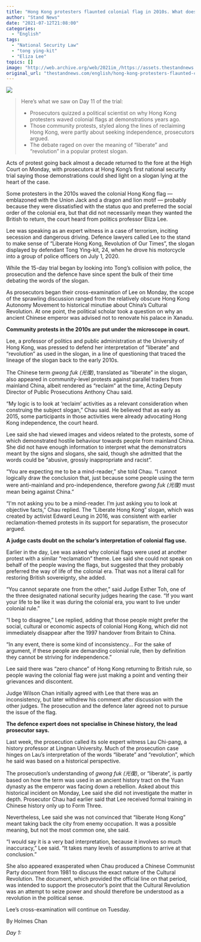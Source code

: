 ```yaml
---
title: "Hong Kong protesters flaunted colonial flag in 2010s. What does it mean today? court asks"
author: "Stand News"
date: "2021-07-12T21:08:00"
categories:
  - "English"
tags:
  - "National Security Law"
  - "tong ying-kit"
  - "Eliza Lee"
topics: []
image: "http://web.archive.org/web/2021im_/https://assets.thestandnews.com/media/photos/231321421353.png"
original_url: "thestandnews.com/english/hong-kong-protesters-flaunted-colonial-flag-in-2010s-what-does-it-mean-today-court-asks"
---
```

![](http://web.archive.org/web/2021im_/https://assets.thestandnews.com/media/photos/231321421353.png)

> Here’s what we saw on Day 11 of the trial:
> 
> *   Prosecutors quizzed a political scientist on why Hong Kong protesters waved colonial flags at demonstrations years ago.
> *   Those community protests, styled along the lines of reclaiming Hong Kong, were partly about seeking independence, prosecutors argued.
> *   The debate raged on over the meaning of “liberate” and “revolution” in a popular protest slogan.

Acts of protest going back almost a decade returned to the fore at the High Court on Monday, with prosecutors at Hong Kong’s first national security trial saying those demonstrations could shed light on a slogan lying at the heart of the case.

Some protesters in the 2010s waved the colonial Hong Kong flag — emblazoned with the Union Jack and a dragon and lion motif — probably because they were dissatisfied with the status quo and preferred the social order of the colonial era, but that did not necessarily mean they wanted the British to return, the court heard from politics professor Eliza Lee.

Lee was speaking as an expert witness in a case of terrorism, inciting secession and dangerous driving. Defence lawyers called Lee to the stand to make sense of “Liberate Hong Kong, Revolution of Our Times”, the slogan displayed by defendant Tong Ying-kit, 24, when he drove his motorcycle into a group of police officers on July 1, 2020.

While the 15-day trial began by looking into Tong’s collision with police, the prosecution and the defence have since spent the bulk of their time debating the words of the slogan.

As prosecutors began their cross-examination of Lee on Monday, the scope of the sprawling discussion ranged from the relatively obscure Hong Kong Autonomy Movement to historical minutiae about China’s Cultural Revolution. At one point, the political scholar took a question on why an ancient Chinese emperor was advised not to renovate his palace in Xanadu.

**Community protests in the 2010s are put under the microscope in court.**

Lee, a professor of politics and public administration at the University of Hong Kong, was pressed to defend her interpretation of “liberate” and “revolution” as used in the slogan, in a line of questioning that traced the lineage of the slogan back to the early 2010s. 

The Chinese term _gwong fuk (光復)_, translated as “liberate” in the slogan, also appeared in community-level protests against parallel traders from mainland China, albeit rendered as “reclaim” at the time, Acting Deputy Director of Public Prosecutions Anthony Chau said.

“My logic is to look at ‘reclaim’ activities as a relevant consideration when construing the subject slogan,” Chau said. He believed that as early as 2015, some participants in those activities were already advocating Hong Kong independence, the court heard.

Lee said she had viewed images and videos related to the protests, some of which demonstrated hostile behaviour towards people from mainland China. She did not have enough information to interpret what the demonstrators meant by the signs and slogans, she said, though she admitted that the words could be “abusive, grossly inappropriate and racist”.

“You are expecting me to be a mind-reader,” she told Chau. “I cannot logically draw the conclusion that, just because some people using the term were anti-mainland and pro-independence, therefore _gwong fuk (光復)_ must mean being against China.”

“I'm not asking you to be a mind-reader. I’m just asking you to look at objective facts,” Chau replied. The “Liberate Hong Kong” slogan, which was created by activist Edward Leung in 2016, was consistent with earlier reclamation-themed protests in its support for separatism, the prosecutor argued.

**A judge casts doubt on the scholar’s interpretation of colonial flag use.**

Earlier in the day, Lee was asked why colonial flags were used at another protest with a similar “reclamation” theme. Lee said she could not speak on behalf of the people waving the flags, but suggested that they probably preferred the way of life of the colonial era. That was not a literal call for restoring British sovereignty, she added.

“You cannot separate one from the other,” said Judge Esther Toh, one of the three designated national security judges hearing the case. “If you want your life to be like it was during the colonial era, you want to live under colonial rule.”

“I beg to disagree,” Lee replied, adding that those people might prefer the social, cultural or economic aspects of colonial Hong Kong, which did not immediately disappear after the 1997 handover from Britain to China.

“In any event, there is some kind of inconsistency… For the sake of argument, if these people are demanding colonial rule, then by definition they cannot be striving for independence.”

Lee said there was “zero chance” of Hong Kong returning to British rule, so people waving the colonial flag were just making a point and venting their grievances and discontent.

Judge Wilson Chan initially agreed with Lee that there was an inconsistency, but later withdrew his comment after discussion with the other judges. The prosecution and the defence later agreed not to pursue the issue of the flag.

**The defence expert does not specialise in Chinese history, the lead prosecutor says.** 

Last week, the prosecution called its sole expert witness Lau Chi-pang, a history professor at Lingnan University. Much of the prosecution case hinges on Lau’s interpretation of the words “liberate” and “revolution”, which he said was based on a historical perspective.

The prosecution’s understanding of _gwong fuk (光復)_, or “liberate”, is partly based on how the term was used in an ancient history tract on the Yuan dynasty as the emperor was facing down a rebellion. Asked about this historical incident on Monday, Lee said she did not investigate the matter in depth. Prosecutor Chau had earlier said that Lee received formal training in Chinese history only up to Form Three.

Nevertheless, Lee said she was not convinced that “liberate Hong Kong” meant taking back the city from enemy occupation. It was a possible meaning, but not the most common one, she said.

“I would say it is a very bad interpretation, because it involves so much inaccuracy,” Lee said. “It takes many levels of assumptions to arrive at that conclusion.”

She also appeared exasperated when Chau produced a Chinese Communist Party document from 1981 to discuss the exact nature of the Cultural Revolution. The document, which provided the official line on that period, was intended to support the prosecutor’s point that the Cultural Revolution was an attempt to seize power and should therefore be understood as a revolution in the political sense.

Lee’s cross-examination will continue on Tuesday.

By Holmes Chan

_Day 1:_[](../../english/hong-kong-s-first-national-security-suspect-tong-ying-kit-goes-on-trial")